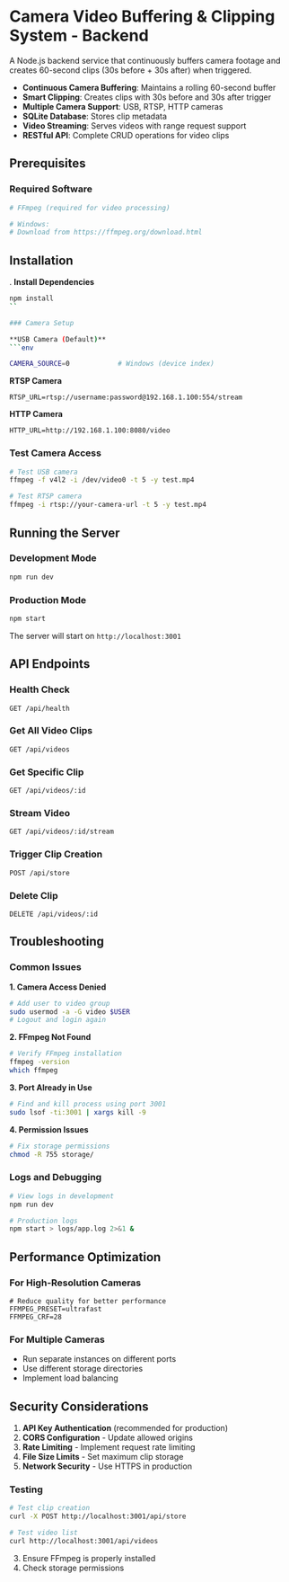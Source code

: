 # Camera Video Buffering & Clipping System - Backend

A Node.js backend service that continuously buffers camera footage and creates 60-second clips (30s before + 30s after) when triggered.



-  **Continuous Camera Buffering**: Maintains a rolling 60-second buffer
- **Smart Clipping**: Creates clips with 30s before and 30s after trigger
-  **Multiple Camera Support**: USB, RTSP, HTTP cameras
-  **SQLite Database**: Stores clip metadata
-  **Video Streaming**: Serves videos with range request support
-  **RESTful API**: Complete CRUD operations for video clips

## Prerequisites

### Required Software
```bash
# FFmpeg (required for video processing)

# Windows:
# Download from https://ffmpeg.org/download.html
```

## Installation

. **Install Dependencies**
```bash
npm install
``

### Camera Setup

**USB Camera (Default)**
```env

CAMERA_SOURCE=0            # Windows (device index)
```

**RTSP Camera**
```env
RTSP_URL=rtsp://username:password@192.168.1.100:554/stream
```

**HTTP Camera**
```env
HTTP_URL=http://192.168.1.100:8080/video
```

### Test Camera Access
```bash
# Test USB camera
ffmpeg -f v4l2 -i /dev/video0 -t 5 -y test.mp4

# Test RTSP camera
ffmpeg -i rtsp://your-camera-url -t 5 -y test.mp4
```

## Running the Server

### Development Mode
```bash
npm run dev
```

### Production Mode
```bash
npm start
```

The server will start on `http://localhost:3001`

## API Endpoints

### Health Check
```http
GET /api/health
```

### Get All Video Clips
```http
GET /api/videos
```

### Get Specific Clip
```http
GET /api/videos/:id
```

### Stream Video
```http
GET /api/videos/:id/stream
```

### Trigger Clip Creation
```http
POST /api/store
```

### Delete Clip
```http
DELETE /api/videos/:id
```



## Troubleshooting

### Common Issues

**1. Camera Access Denied**
```bash
# Add user to video group
sudo usermod -a -G video $USER
# Logout and login again
```

**2. FFmpeg Not Found**
```bash
# Verify FFmpeg installation
ffmpeg -version
which ffmpeg
```

**3. Port Already in Use**
```bash
# Find and kill process using port 3001
sudo lsof -ti:3001 | xargs kill -9
```

**4. Permission Issues**
```bash
# Fix storage permissions
chmod -R 755 storage/
```

### Logs and Debugging

```bash
# View logs in development
npm run dev

# Production logs
npm start > logs/app.log 2>&1 &
```

## Performance Optimization

### For High-Resolution Cameras
```env
# Reduce quality for better performance
FFMPEG_PRESET=ultrafast
FFMPEG_CRF=28
```

### For Multiple Cameras
- Run separate instances on different ports
- Use different storage directories
- Implement load balancing

## Security Considerations

1. **API Key Authentication** (recommended for production)
2. **CORS Configuration** - Update allowed origins
3. **Rate Limiting** - Implement request rate limiting
4. **File Size Limits** - Set maximum clip storage
5. **Network Security** - Use HTTPS in production


### Testing
```bash
# Test clip creation
curl -X POST http://localhost:3001/api/store

# Test video list
curl http://localhost:3001/api/videos
```


3. Ensure FFmpeg is properly installed
4. Check storage permissions

